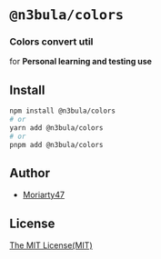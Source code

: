 # `@n3bula/colors`

### Colors convert util

for **Personal learning and testing use**

## Install

```sh
npm install @n3bula/colors
# or
yarn add @n3bula/colors
# or
pnpm add @n3bula/colors
```

## Author

- [Moriarty47](https://github.com/Moriarty47)

## License

[The MIT License(MIT)](https://github.com/Moriarty47/n3bula/blob/main/LICENSE)
